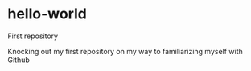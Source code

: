 # hello-world
First repository

Knocking out my first repository on my way to familiarizing myself with Github

